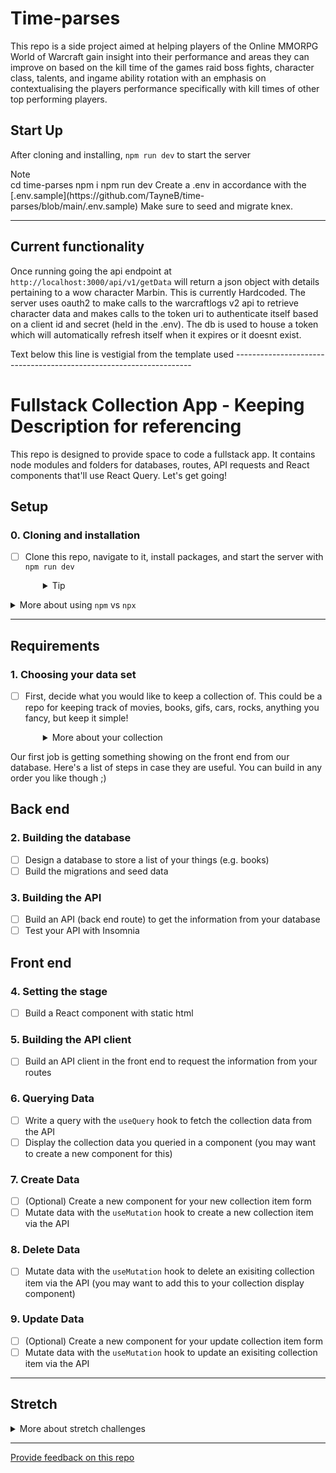 # Time-parses
This repo is a side project aimed at helping players of the Online MMORPG World of Warcraft gain insight into their performance and areas they can improve on based on the kill time of the games raid boss fights, character class, talents, and ingame ability rotation with an emphasis on contextualising the players performance specifically with kill times of other top performing players.

## Start Up
After cloning and installing, `npm run dev` to start the server
<summary>Note</summary>
    cd time-parses
    npm i
    npm run dev
  </details>
Create a .env in accordance with the [.env.sample](https://github.com/TayneB/time-parses/blob/main/.env.sample)
Make sure to seed and migrate knex.

---------------------------------------------------------

## Current functionality 
Once running going the api endpoint at `http://localhost:3000/api/v1/getData` will return a json object with details pertaining to a wow character Marbin. This is currently Hardcoded. The server uses oauth2 to make calls to the warcraftlogs v2 api to retrieve character data and makes calls to the token uri to authenticate itself based on a client id and secret (held in the .env). The db is used to house a token which will automatically refresh itself when it expires or it doesnt exist.

Text below this line is vestigial from the template used -------------------------------------------------------------------

# Fullstack Collection App - Keeping Description for referencing

This repo is designed to provide space to code a fullstack app. It contains node modules and folders for databases, routes, API requests and React components that'll use React Query. Let's get going!

## Setup

### 0. Cloning and installation

- [ ] Clone this repo, navigate to it, install packages, and start the server with `npm run dev`
  <details style="padding-left: 2em">
    <summary>Tip</summary>

    You may also want to start a new branch
    ```sh
    cd my-fullstack-collection
    npm i
    git checkout -b <branchname>
    npm run dev
    ```
  </details>

<details>
  <summary>More about using <code>npm</code> vs <code>npx</code></summary>

  - When running knex, run `npm run knex <command>`, e.g. `npm run knex migrate:latest` rather than using `npx`
</details>

---

## Requirements

### 1. Choosing your data set

- [ ] First, decide what you would like to keep a collection of. This could be a repo for keeping track of movies, books, gifs, cars, rocks, anything you fancy, but keep it simple!
  <details style="padding-left: 2em">
    <summary>More about your collection</summary>

    **Note:** the aim is to have some simple data. If you think you might need more than one database table, or have lots of details you want to store, how could you simplify the information you're keeping track of? Leave more complex data until later in the project. For example, I want to keep track of books that I want to read, ones that I have read, and ones that I own. To start with though, let's keep track of the books themselves. My data might look like:

    |id|title|author|
    |---|---|---|
    | 1 | Ready Player One | Ernest Cline |
    | 2 | Throwing Rocks at the Google Bus | Douglas Rushkoff |

Our first job is getting something showing on the front end from our database. Here's a list of steps in case they are useful. You can build in any order you like though ;)

## Back end

### 2. Building the database

- [ ] Design a database to store a list of your things (e.g. books)
- [ ] Build the migrations and seed data

### 3. Building the API
- [ ] Build an API (back end route) to get the information from your database
- [ ] Test your API with Insomnia

## Front end

### 4. Setting the stage
- [ ] Build a React component with static html

### 5. Building the API client
- [ ] Build an API client in the front end to request the information from your routes

### 6. Querying Data 
- [ ] Write a query with the `useQuery` hook to fetch the collection data from the API
- [ ] Display the collection data you queried in a component (you may want to create a new component for this)

### 7. Create Data
- [ ] (Optional) Create a new component for your new collection item form
- [ ] Mutate data with the `useMutation` hook to create a new collection item via the API 

### 8. Delete Data
- [ ] Mutate data with the `useMutation` hook to delete an exisiting collection item via the API (you may want to add this to your collection display component)

### 9. Update Data
- [ ] (Optional) Create a new component for your update collection item form
- [ ] Mutate data with the `useMutation` hook to update an exisiting collection item via the API 

---

## Stretch

<details>
  <summary>More about stretch challenges</summary>
  
  - Forms can be tough to build accessibly. First ensure all parts of your form can be reached and used with keyboard-only navigation. Then test your form page with the WAVE browser extension, and fix any accessibility issues it detects
  - Is there any complex data you chose to not include earlier or any way you could expand this dataset?
    - You might have some other information (e.g. unread books vs. read books) that should be included in your database design, and this may require adjusting your database design
  - Could you add an external API (maybe an inspirational quote in the footer?)
  - If you haven't already, CSS!
</details>

---
[Provide feedback on this repo](https://docs.google.com/forms/d/e/1FAIpQLSfw4FGdWkLwMLlUaNQ8FtP2CTJdGDUv6Xoxrh19zIrJSkvT4Q/viewform?usp=pp_url&entry.1958421517=my-fullstack-collection-query)
